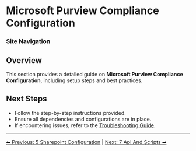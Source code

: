<!-- description: Documentation about Microsoft Purview Compliance Configuration for Your Organization. -->
# Microsoft Purview Compliance Configuration

### Site Navigation

## Overview
This section provides a detailed guide on **Microsoft Purview Compliance Configuration**, including setup steps and best practices.

## Next Steps
- Follow the step-by-step instructions provided.
- Ensure all dependencies and configurations are in place.
- If encountering issues, refer to the [Troubleshooting Guide](10-troubleshooting.md).
---

[⬅ Previous: 5 Sharepoint Configuration](5-sharepoint-configuration.md) | [Next: 7 Api And Scripts ➡](7-api-and-scripts.md)